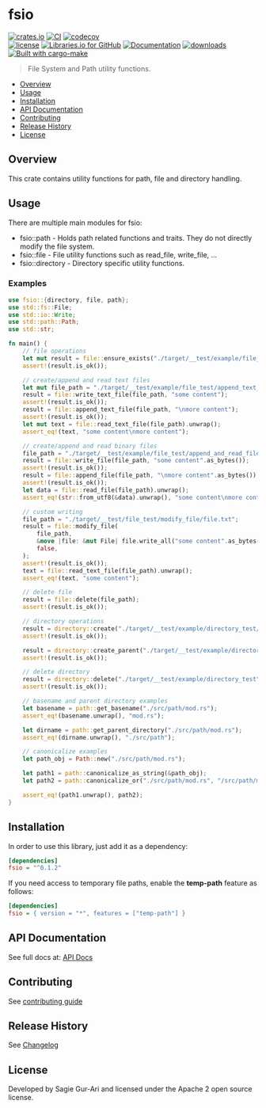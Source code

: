 # fsio

[![crates.io](https://img.shields.io/crates/v/fsio.svg)](https://crates.io/crates/fsio) [![CI](https://github.com/sagiegurari/fsio/workflows/CI/badge.svg?branch=master)](https://github.com/sagiegurari/fsio/actions) [![codecov](https://codecov.io/gh/sagiegurari/fsio/branch/master/graph/badge.svg)](https://codecov.io/gh/sagiegurari/fsio)<br>
[![license](https://img.shields.io/crates/l/fsio.svg)](https://github.com/sagiegurari/fsio/blob/master/LICENSE) [![Libraries.io for GitHub](https://img.shields.io/librariesio/github/sagiegurari/fsio.svg)](https://libraries.io/cargo/fsio) [![Documentation](https://docs.rs/fsio/badge.svg)](https://docs.rs/crate/fsio/) [![downloads](https://img.shields.io/crates/d/fsio.svg)](https://crates.io/crates/fsio)<br>
[![Built with cargo-make](https://sagiegurari.github.io/cargo-make/assets/badges/cargo-make.svg)](https://sagiegurari.github.io/cargo-make)

> File System and Path utility functions.

* [Overview](#overview)
* [Usage](#usage)
* [Installation](#installation)
* [API Documentation](https://sagiegurari.github.io/fsio/)
* [Contributing](.github/CONTRIBUTING.md)
* [Release History](CHANGELOG.md)
* [License](#license)

<a name="overview"></a>
## Overview
This crate contains utility functions for path, file and directory handling.

<a name="usage"></a>
## Usage
There are multiple main modules for fsio:

* fsio::path - Holds path related functions and traits. They do not directly modify the file system.
* fsio::file - File utility functions such as read_file, write_file, ...
* fsio::directory - Directory specific utility functions.

### Examples

<!--{ "examples/example.rs" | lines: 1 | code: rust }-->
```rust
use fsio::{directory, file, path};
use std::fs::File;
use std::io::Write;
use std::path::Path;
use std::str;

fn main() {
    // file operations
    let mut result = file::ensure_exists("./target/__test/example/file_test/dir1/dir2/file.txt");
    assert!(result.is_ok());

    // create/append and read text files
    let mut file_path = "./target/__test/example/file_test/append_text_file/file.txt";
    result = file::write_text_file(file_path, "some content");
    assert!(result.is_ok());
    result = file::append_text_file(file_path, "\nmore content");
    assert!(result.is_ok());
    let mut text = file::read_text_file(file_path).unwrap();
    assert_eq!(text, "some content\nmore content");

    // create/append and read binary files
    file_path = "./target/__test/example/file_test/append_and_read_file_test/file.txt";
    result = file::write_file(file_path, "some content".as_bytes());
    assert!(result.is_ok());
    result = file::append_file(file_path, "\nmore content".as_bytes());
    assert!(result.is_ok());
    let data = file::read_file(file_path).unwrap();
    assert_eq!(str::from_utf8(&data).unwrap(), "some content\nmore content");

    // custom writing
    file_path = "./target/__test/file_test/modify_file/file.txt";
    result = file::modify_file(
        file_path,
        &move |file: &mut File| file.write_all("some content".as_bytes()),
        false,
    );
    assert!(result.is_ok());
    text = file::read_text_file(file_path).unwrap();
    assert_eq!(text, "some content");

    // delete file
    result = file::delete(file_path);
    assert!(result.is_ok());

    // directory operations
    result = directory::create("./target/__test/example/directory_test/dir1/dir2");
    assert!(result.is_ok());

    result = directory::create_parent("./target/__test/example/directory_test/dir1/files/file.txt");
    assert!(result.is_ok());

    // delete directory
    result = directory::delete("./target/__test/example/directory_test");
    assert!(result.is_ok());

    // basename and parent directory examples
    let basename = path::get_basename("./src/path/mod.rs");
    assert_eq!(basename.unwrap(), "mod.rs");

    let dirname = path::get_parent_directory("./src/path/mod.rs");
    assert_eq!(dirname.unwrap(), "./src/path");

    // canonicalize examples
    let path_obj = Path::new("./src/path/mod.rs");

    let path1 = path::canonicalize_as_string(&path_obj);
    let path2 = path::canonicalize_or("./src/path/mod.rs", "/src/path/mod.rs");

    assert_eq!(path1.unwrap(), path2);
}
```
<!--{ end }-->

<a name="installation"></a>
## Installation
In order to use this library, just add it as a dependency:

```ini
[dependencies]
fsio = "^0.1.2"
```

If you need access to temporary file paths, enable the **temp-path** feature as follows:

```ini
[dependencies]
fsio = { version = "*", features = ["temp-path"] }
```

## API Documentation
See full docs at: [API Docs](https://sagiegurari.github.io/fsio/)

## Contributing
See [contributing guide](.github/CONTRIBUTING.md)

<a name="history"></a>
## Release History

See [Changelog](CHANGELOG.md)

<a name="license"></a>
## License
Developed by Sagie Gur-Ari and licensed under the Apache 2 open source license.
